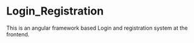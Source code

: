 # Login_Registration
This is an angular framework based Login and registration system at the frontend. 
